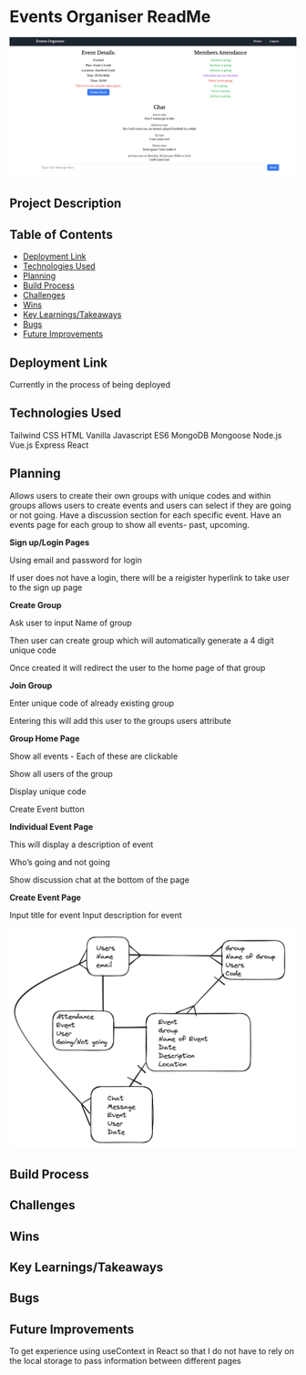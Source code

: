# Events Organiser ReadMe

![Game Screenshot](example.png)

## Project Description

## Table of Contents

- [Deployment Link](#deployment-link)
- [Technologies Used](#technologies-used)
- [Planning](#planning)
- [Build Process](#build-process)
- [Challenges](#challenges)
- [Wins](#wins)
- [Key Learnings/Takeaways](#key-learningstakeaways)
- [Bugs](#bugs)
- [Future Improvements](#future-improvements)

## Deployment Link

Currently in the process of being deployed

## Technologies Used

Tailwind CSS HTML Vanilla Javascript ES6 MongoDB Mongoose Node.js Vue.js Express React

## Planning

Allows users to create their own groups with unique codes and within groups allows users to create events and users can select if they are going or not going. Have a discussion section for each specific event. Have an events page for each group to show all events- past, upcoming.

**Sign up/Login Pages**

Using email and password for login

If user does not have a login, there will be a reigister hyperlink to take user to the sign up page

**Create Group**

Ask user to input Name of group

Then user can create group which will automatically generate a 4 digit unique code

Once created it will redirect the user to the home page of that group

**Join Group**

Enter unique code of already existing group

Entering this will add this user to the groups users attribute

**Group Home Page**

Show all events - Each of these are clickable

Show all users of the group

Display unique code

Create Event button

**Individual Event Page**

This will display a description of event

Who’s going and not going

Show discussion chat at the bottom of the page

**Create Event Page**

Input title for event
Input description for event

![Plan](plan.png)

## Build Process

## Challenges

## Wins

## Key Learnings/Takeaways

## Bugs

## Future Improvements

To get experience using useContext in React so that I do not have to rely on the local storage to pass information between different pages
